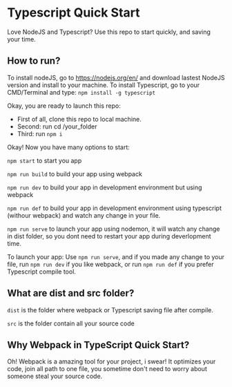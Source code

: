 # Typescript Quick Start

Love NodeJS and Typescript? Use this repo to start quickly, and saving your time.

## How to run?

To install nodeJS, go to https://nodejs.org/en/ and download lastest NodeJS version and install to your machine.
To install Typescript, go to your CMD/Terminal and type: `npm install -g typescript`

Okay, you are ready to launch this repo:

- First of all, clone this repo to local machine.
- Second: run cd /your_folder
- Third: run `npm i`

Okay! Now you have many options to start:

`npm start`  to start you app

`npm run build` to build your app using webpack

`npm run dev` to build your app in development environment but using webpack

`npm run def` to build your app in development environment using typescript (withour webpack) and watch any change in your file.

`npm run serve` to launch your app using nodemon, it will watch any change in dist folder, so you dont need to restart your app during deverlopment time.



To launch your app: Use `npm run serve`, and if you made any change to your file, run `npm run dev` if you like webpack, or run `npm run def` if you prefer Typescript compile tool.


## What are dist and src folder?

`dist` is the folder where webpack or Typescript saving file after compile.

`src` is the folder contain all your source code


## Why Webpack in TypeScript Quick Start?

Oh! Webpack is a amazing tool for your project, i swear! It optimizes your code, join all path to one file, you sometime don't need to worry about someone steal your source code. 






